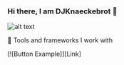 ### Hi there, I am DJKnaeckebrot 👋

![alt text](https://lanyard-profile-readme.vercel.app/api/424868316398747648?theme=dark&borderRadius=30px&idleMessage=%F0%9F%98%B4%20Probably%20sleeping%20%F0%9F%98%B4)

🔨 Tools and frameworks I work with

[![Button Example]][Link]


<!--
**DJKnaeckebrot/DJKnaeckebrot** is a ✨ _special_ ✨ repository because its `README.md` (this file) appears on your GitHub profile.

Here are some ideas to get you started:

- 🔭 I’m currently working on ...
- 🌱 I’m currently learning ...
- 👯 I’m looking to collaborate on ...
- 🤔 I’m looking for help with ...
- 💬 Ask me about ...
- 📫 How to reach me: ...
- 😄 Pronouns: ...
- ⚡ Fun fact: ...
-->
